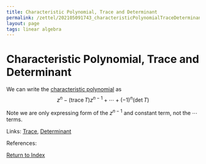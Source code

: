 ```yaml
---
title: Characteristic Polynomial, Trace and Determinant
permalink: /zettel/202105091743_characteristicPolynomialTraceDeterminant
layout: page
tags: linear algebra
---
```

# Characteristic Polynomial, Trace and Determinant

We can write the [characteristic polynomial](202104241811_characteristicPolynomialDefinition) as 
$$
z^n - (\textrm{trace} \, T ) z^{n-1} + \cdots + (-1)^n ( \mathrm{det} \, T)
$$

Note we are only expressing form of the $z^{n-1}$ and constant term, not the $\cdots$ terms.

Links: [Trace](202104292131_traceOperatorDefinition), [Determinant](202105091734_determinantOperatorDefinition)

References: 

[Return to Index](index)